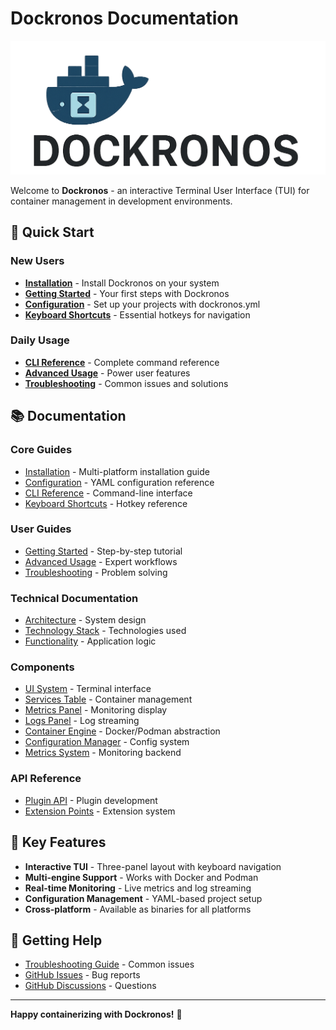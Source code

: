 # Dockronos Documentation

![Dockronos Banner](https://raw.githubusercontent.com/AthenaLink/Dockronos/main/assets/dockronos-banner.png)

Welcome to **Dockronos** - an interactive Terminal User Interface (TUI) for container management in development environments.

## 🚀 Quick Start

### New Users
- **[Installation](installation.md)** - Install Dockronos on your system
- **[Getting Started](guides/getting-started.md)** - Your first steps with Dockronos
- **[Configuration](configuration.md)** - Set up your projects with dockronos.yml
- **[Keyboard Shortcuts](keyboard-shortcuts.md)** - Essential hotkeys for navigation

### Daily Usage
- **[CLI Reference](cli-reference.md)** - Complete command reference
- **[Advanced Usage](guides/advanced-usage.md)** - Power user features
- **[Troubleshooting](guides/troubleshooting.md)** - Common issues and solutions

## 📚 Documentation

### Core Guides
- [Installation](installation.md) - Multi-platform installation guide
- [Configuration](configuration.md) - YAML configuration reference
- [CLI Reference](cli-reference.md) - Command-line interface
- [Keyboard Shortcuts](keyboard-shortcuts.md) - Hotkey reference

### User Guides
- [Getting Started](guides/getting-started.md) - Step-by-step tutorial
- [Advanced Usage](guides/advanced-usage.md) - Expert workflows
- [Troubleshooting](guides/troubleshooting.md) - Problem solving

### Technical Documentation
- [Architecture](development/architecture.md) - System design
- [Technology Stack](technology-stack.md) - Technologies used
- [Functionality](functionality.md) - Application logic

### Components
- [UI System](components/ui-system.md) - Terminal interface
- [Services Table](components/services-table.md) - Container management
- [Metrics Panel](components/metrics-panel.md) - Monitoring display
- [Logs Panel](components/logs-panel.md) - Log streaming
- [Container Engine](components/container-engine.md) - Docker/Podman abstraction
- [Configuration Manager](components/configuration-manager.md) - Config system
- [Metrics System](components/metrics-system.md) - Monitoring backend

### API Reference
- [Plugin API](api/plugin-api.md) - Plugin development
- [Extension Points](api/extension-points.md) - Extension system

## 🎯 Key Features

- **Interactive TUI** - Three-panel layout with keyboard navigation
- **Multi-engine Support** - Works with Docker and Podman
- **Real-time Monitoring** - Live metrics and log streaming
- **Configuration Management** - YAML-based project setup
- **Cross-platform** - Available as binaries for all platforms

## 🤝 Getting Help

- [Troubleshooting Guide](guides/troubleshooting.md) - Common issues
- [GitHub Issues](https://github.com/athenalink/dockronos/issues) - Bug reports
- [GitHub Discussions](https://github.com/athenalink/dockronos/discussions) - Questions

---

**Happy containerizing with Dockronos!** 🐳